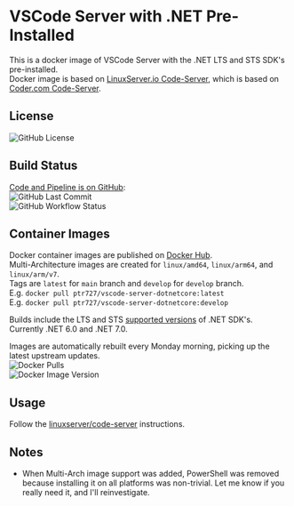 # VSCode Server with .NET Pre-Installed

This is a docker image of VSCode Server with the .NET LTS and STS SDK's pre-installed.  
Docker image is based on [LinuxServer.io Code-Server](https://github.com/linuxserver/docker-code-server), which is based on [Coder.com Code-Server](https://github.com/cdr/code-server).  

## License

![GitHub License](https://img.shields.io/github/license/ptr727/VSCode-Server-DotNetCore)  

## Build Status

[Code and Pipeline is on GitHub](https://github.com/ptr727/VSCode-Server-DotNetCore):  
![GitHub Last Commit](https://img.shields.io/github/last-commit/ptr727/VSCode-Server-DotNetCore?logo=github)  
![GitHub Workflow Status](https://img.shields.io/github/actions/workflow/status/ptr727/VSCode-Server-DotNetCore/BuildPublishPipeline.yml?logo=github)

## Container Images

Docker container images are published on [Docker Hub](https://hub.docker.com/r/ptr727/vscode-server-dotnetcore).  
Multi-Architecture images are created for `linux/amd64`, `linux/arm64`, and `linux/arm/v7`.  
Tags are `latest` for `main` branch and `develop` for `develop` branch.  
E.g. `docker pull ptr727/vscode-server-dotnetcore:latest`  
E.g. `docker pull ptr727/vscode-server-dotnetcore:develop`

Builds include the LTS and STS [supported versions](https://dotnet.microsoft.com/en-us/platform/support/policy/dotnet-core) of .NET SDK's.  
Currently .NET 6.0 and .NET 7.0.

Images are automatically rebuilt every Monday morning, picking up the latest upstream updates.  
![Docker Pulls](https://img.shields.io/docker/pulls/ptr727/vscode-server-dotnetcore?logo=docker)  
![Docker Image Version](https://img.shields.io/docker/v/ptr727/vscode-server-dotnetcore/latest?logo=docker)

## Usage

Follow the [linuxserver/code-server](https://github.com/linuxserver/docker-code-server) instructions.

## Notes

- When Multi-Arch image support was added, PowerShell was removed because installing it on all platforms was non-trivial. Let me know if you really need it, and I'll reinvestigate.
